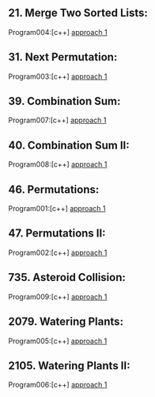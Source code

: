 ## 21. Merge Two Sorted Lists:

Program004:[c++] [approach 1](../Program004/main.cpp)<br>

## 31. Next Permutation:

Program003:[c++] [approach 1](../Program003/main.cpp)<br>

## 39. Combination Sum:

Program007:[c++] [approach 1](../Program007/main.cpp)<br>

## 40. Combination Sum II:

Program008:[c++] [approach 1](../Program008/main.cpp)<br>

## 46. Permutations:

Program001:[c++] [approach 1](../Program001/main.cpp)<br>

## 47. Permutations II:

Program002:[c++] [approach 1](../Program002/main.cpp)<br>

## 735. Asteroid Collision:

Program009:[c++] [approach 1](../Program009/main.cpp)<br>

## 2079. Watering Plants:

Program005:[c++] [approach 1](../Program005/main.cpp)<br>

## 2105. Watering Plants II:

Program006:[c++] [approach 1](../Program006/main.cpp)<br>